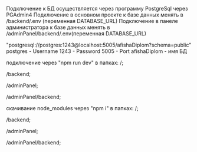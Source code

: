 
Подключение к БД осуществляется через программу PostgreSql через PGAdmin4
Подключение в основном проекте к базе данных менять в /backend/.env (переменная DATABASE_URL)
Подключение в панеле администратора к базе данных менять в /adminPanel/backend/.env(переменная DATABASE_URL)

"postgresql://postgres:1243@localhost:5005/afishaDiplom?schema=public"
postgres - Username 
1243 - Password 
5005 - Port 
afishaDiplom - имя БД

подключение через "npm run dev" в папках: 
/;

/backend;

/adminPanel;

/adminPanel/backend;


скачивание node_modules через "npm i" в папках: 
/;

/backend;

/adminPanel;

/adminPanel/backend;


